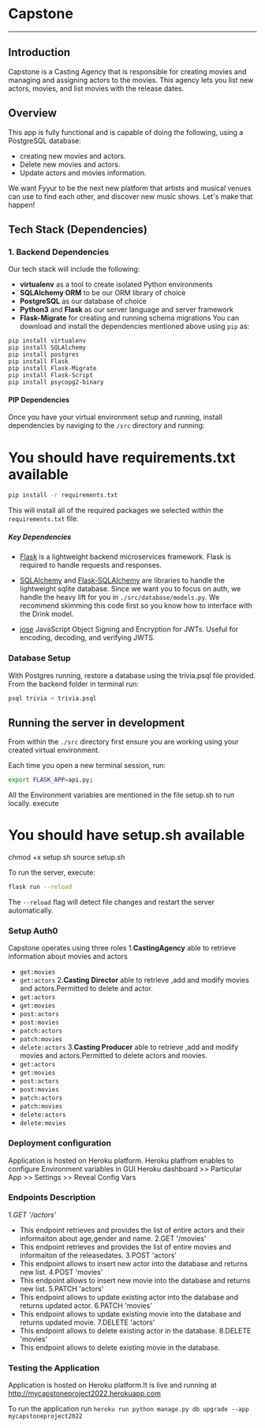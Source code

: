 # Capstone
-----------------

## Introduction

Capstone is a Casting Agency  that is responsible for creating movies and managing and assigning actors to the movies. This agency lets you list new actors, movies, and list movies with the release dates.


## Overview

This app is fully functional and is capable of doing the following, using a PostgreSQL database:

* creating new movies and actors.
* Delete new movies and actors.
* Update actors and movies information.

We want Fyyur to be the next new platform that artists and musical venues can use to find each other, and discover new music shows. Let's make that happen!

## Tech Stack (Dependencies)

### 1. Backend Dependencies
Our tech stack will include the following:
 * **virtualenv** as a tool to create isolated Python environments
 * **SQLAlchemy ORM** to be our ORM library of choice
 * **PostgreSQL** as our database of choice
 * **Python3** and **Flask** as our server language and server framework
 * **Flask-Migrate** for creating and running schema migrations
You can download and install the dependencies mentioned above using `pip` as:
```
pip install virtualenv
pip install SQLAlchemy
pip install postgres
pip install Flask
pip install Flask-Migrate
pip install Flask-Script
pip install psycopg2-binary
```
#### PIP Dependencies

Once you have your virtual environment setup and running, install dependencies by naviging to the `/src` directory and running:
# You should have requirements.txt  available
```bash
pip install -r requirements.txt
```

This will install all of the required packages we selected within the `requirements.txt` file.


##### Key Dependencies

- [Flask](http://flask.pocoo.org/) is a lightweight backend microservices framework. Flask is required to handle requests and responses.

- [SQLAlchemy](https://www.sqlalchemy.org/) and [Flask-SQLAlchemy](https://flask-sqlalchemy.palletsprojects.com/en/2.x/) are libraries to handle the lightweight sqlite database. Since we want you to focus on auth, we handle the heavy lift for you in `./src/database/models.py`. We recommend skimming this code first so you know how to interface with the Drink model.

- [jose](https://python-jose.readthedocs.io/en/latest/) JavaScript Object Signing and Encryption for JWTs. Useful for encoding, decoding, and verifying JWTS.

### Database Setup
With Postgres running, restore a database using the trivia.psql file provided. From the backend folder in terminal run:
```bash
psql trivia < trivia.psql
```

## Running the server in development

From within the `./src` directory first ensure you are working using your created virtual environment.

Each time you open a new terminal session, run:

```bash
export FLASK_APP=api.py;
```

All the Environment variables are mentioned in the file setup.sh to run locally.
execute
# You should have setup.sh  available
chmod +x setup.sh
source setup.sh

To run the server, execute:
```bash
flask run --reload
```

The `--reload` flag will detect file changes and restart the server automatically.
### Setup Auth0
Capstone operates using three roles 
1.**CastingAgency**
  able to retrieve information about movies and actors
   - `get:movies`
   - `get:actors`
2.**Casting Director**
able to retrieve ,add and modify movies and actors.Permitted to delete and actor.
   - `get:actors`
   - `get:movies`
   - `post:actors`
   - `post:movies`
   - `patch:actors`
   - `patch:movies`
   - `delete:actors`
3.**Casting Producer**
able to retrieve ,add and modify movies and actors.Permitted to delete actors and movies.
   - `get:actors`
   - `get:movies`
   - `post:actors`
   - `post:movies`
   - `patch:actors`
   - `patch:movies`
   - `delete:actors`
   - `delete:movies`

### Deployment configuration
Application is hosted on Heroku platform.
Heroku platfrom enables to configure Environment variables in GUI 
 Heroku dashboard >> Particular App >> Settings >> Reveal Config Vars


### Endpoints Description
1.*GET '/actors'*
  - This endpoint retrieves and provides the list of entire actors and their informaiton about age,gender and name.
2.GET '/movies'
  - This endpoint retrieves and provides the list of entire movies and informaiton of the releasedates.
3.POST 'actors'
  - This endpoint allows to insert new actor into the database and returns new list.
4.POST 'movies'
  -  This endpoint allows to insert new movie into the database and returns new list.
5.PATCH 'actors'
  - This endpoint allows to update existing actor into the database and returns updated actor.
6.PATCH 'movies'
  - This endpoint allows to update existing movie into the database and returns updated movie.
7.DELETE 'actors'
  -  This endpoint allows to delete existing actor in the database.
8.DELETE 'movies'
  -  This endpoint allows to delete existing movie in the database.

### Testing the Application
Application is hosted on Heroku platform.It is live and running at
http://mycapstoneproject2022.herokuapp.com

To run the application run
`heroku run python manage.py db upgrade --app mycapstoneproject2022`

  
